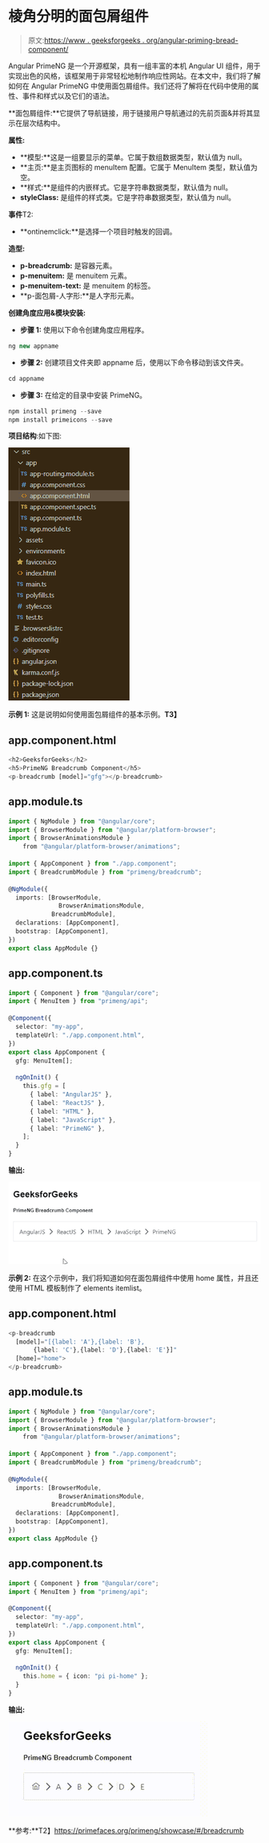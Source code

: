 # 棱角分明的面包屑组件

> 原文:[https://www . geeksforgeeks . org/angular-priming-bread-component/](https://www.geeksforgeeks.org/angular-primeng-breadcrumb-component/)

Angular PrimeNG 是一个开源框架，具有一组丰富的本机 Angular UI 组件，用于实现出色的风格，该框架用于非常轻松地制作响应性网站。在本文中，我们将了解如何在 Angular PrimeNG 中使用面包屑组件。我们还将了解将在代码中使用的属性、事件和样式以及它们的语法。

**面包屑组件:**它提供了导航链接，用于链接用户导航通过的先前页面&并将其显示在层次结构中。

**属性:**

*   **模型:**这是一组要显示的菜单。它属于数组数据类型，默认值为 null。
*   **主页:**是主页图标的 menuItem 配置。它属于 MenuItem 类型，默认值为空。
*   **样式:**是组件的内嵌样式。它是字符串数据类型，默认值为 null。
*   **styleClass:** 是组件的样式类。它是字符串数据类型，默认值为 null。

**事件**T2:

*   **ontinemclick:**是选择一个项目时触发的回调。

**造型:**

*   **p-breadcrumb:** 是容器元素。
*   **p-menuitem:** 是 menuitem 元素。
*   **p-menuitem-text:** 是 menuitem 的标签。
*   **p-面包屑-人字形:**是人字形元素。

**创建角度应用&模块安装:**

*   **步骤 1:** 使用以下命令创建角度应用程序。

```ts
ng new appname
```

*   **步骤 2:** 创建项目文件夹即 appname 后，使用以下命令移动到该文件夹。

```ts
cd appname
```

*   **步骤 3:** 在给定的目录中安装 PrimeNG。

```ts
npm install primeng --save
npm install primeicons --save
```

**项目结构**:如下图:

![](img/6e2ac1499ceea2e58d3439c1f9f0d39a.png)

**示例 1:** 这是说明如何使用面包屑组件的基本示例。**T3】**

## app.component.html

```ts
<h2>GeeksforGeeks</h2>
<h5>PrimeNG Breadcrumb Component</h5>
<p-breadcrumb [model]="gfg"></p-breadcrumb>
```

## app.module.ts

```ts
import { NgModule } from "@angular/core";
import { BrowserModule } from "@angular/platform-browser";
import { BrowserAnimationsModule } 
    from "@angular/platform-browser/animations";

import { AppComponent } from "./app.component";
import { BreadcrumbModule } from "primeng/breadcrumb";

@NgModule({
  imports: [BrowserModule, 
              BrowserAnimationsModule, 
            BreadcrumbModule],
  declarations: [AppComponent],
  bootstrap: [AppComponent],
})
export class AppModule {}
```

## app.component.ts

```ts
import { Component } from "@angular/core";
import { MenuItem } from "primeng/api";

@Component({
  selector: "my-app",
  templateUrl: "./app.component.html",
})
export class AppComponent {
  gfg: MenuItem[];

  ngOnInit() {
    this.gfg = [
      { label: "AngularJS" },
      { label: "ReactJS" },
      { label: "HTML" },
      { label: "JavaScript" },
      { label: "PrimeNG" },
    ];
  }
}
```

**输出:**

![](img/197ca01fcc866587b4fbff18a34e743b.png)

**示例 2:** 在这个示例中，我们将知道如何在面包屑组件中使用 home 属性，并且还使用 HTML 模板制作了 elements itemlist。

## app.component.html

```ts
<p-breadcrumb
  [model]="[{label: 'A'},{label: 'B'},
       {label: 'C'},{label: 'D'},{label: 'E'}]"
  [home]="home">
</p-breadcrumb>
```

## app.module.ts

```ts
import { NgModule } from "@angular/core";
import { BrowserModule } from "@angular/platform-browser";
import { BrowserAnimationsModule } 
    from "@angular/platform-browser/animations";

import { AppComponent } from "./app.component";
import { BreadcrumbModule } from "primeng/breadcrumb";

@NgModule({
  imports: [BrowserModule, 
              BrowserAnimationsModule, 
            BreadcrumbModule],
  declarations: [AppComponent],
  bootstrap: [AppComponent],
})
export class AppModule {}
```

## app.component.ts

```ts
import { Component } from "@angular/core";
import { MenuItem } from "primeng/api";

@Component({
  selector: "my-app",
  templateUrl: "./app.component.html",
})
export class AppComponent {
  gfg: MenuItem[];

  ngOnInit() {
    this.home = { icon: "pi pi-home" };
  }
}
```

**输出:**

![](img/79d76fada11860a51336c8a7e36509c6.png)

**参考:**T2】https://primefaces.org/primeng/showcase/#/breadcrumb
